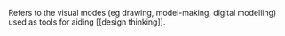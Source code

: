 Refers to the visual modes (eg drawing, model-making, digital modelling) used as tools for aiding [[design thinking]].